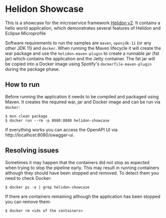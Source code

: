 # Helidon Showcase

This is a showcase for the microservice framework [Helidon v2](https://helidon.io). It contains a hello world application, which demonstrates several features of Helidon and Eclipse Microprofile

Software requirements to run the samples are `maven`, `openjdk-11` (or any other JDK 11) and `docker`.
When running the Maven lifecycle it will create the war package and use the `helidon-maven-plugin` to create a runnable 
jar (fat jar) which contains the application and the Jetty container. The fat jar will be copied into a
Docker image using Spotify's `dockerfile-maven-plugin` during the package phase.

## How to run

Before running the application it needs to be compiled and packaged using Maven. It creates the required war,
jar and Docker image and can be run via `docker`:

```shell script
$ mvn clean package
$ docker run --rm -p 8080:8080 helidon-showcase
```

If everything works you can access the OpenAPI UI via http://localhost:8080/swagger-ui.

## Resolving issues

Sometimes it may happen that the containers did not stop as expected when trying to stop the pipeline early. This may
result in running containers although they should have been stopped and removed. To detect them you need to check
Docker:

```shell script
$ docker ps -a | grep helidon-showcase
```

If there are containers remaining although the application has been stopped you can remove them:

````shell script
$ docker rm <ids of the containers>
````